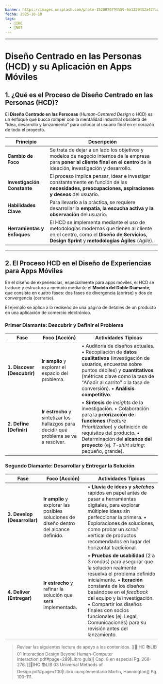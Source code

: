 ```yaml
---
banner: https://images.unsplash.com/photo-1520076794559-6a1229412a42?ixlib=rb-4.1.0&q=85&fm=jpg&crop=entropy&cs=srgb&w=4800
fecha: 2025-10-10
tags:
  - 🎨IHC
  - 📝NOT
---
```

---
# Diseño Centrado en las Personas (HCD) y su Aplicación en Apps Móviles
## 1. ¿Qué es el Proceso de Diseño Centrado en las Personas (HCD)?

El **Diseño Centrado en las Personas** (_Human-Centered Design_ o HCD) es un enfoque que busca romper con la mentalidad industrial obsoleta de "idea, desarrollo y lanzamiento" para colocar al usuario final en el corazón de todo el proyecto.

| Principio                   | Descripción                                                                                                                                                                               |
| --------------------------- | ----------------------------------------------------------------------------------------------------------------------------------------------------------------------------------------- |
| **Cambio de Foco**          | Se trata de dejar a un lado los objetivos y modelos de negocio internos de la empresa para **poner al cliente final en el centro** de la ideación, investigación y desarrollo.            |
| **Investigación Constante** | El proceso implica pensar, idear e investigar constantemente en función de las **necesidades, preocupaciones, aspiraciones y deseos** del usuario.                                        |
| **Habilidades Clave**       | Para llevarlo a la práctica, se requiere desarrollar la **empatía, la escucha activa y la observación** del usuario.                                                                      |
| **Herramientas y Enfoques** | El HCD se implementa mediante el uso de metodologías modernas que tienen al cliente en el centro, como el **Diseño de Servicios**, **Design Sprint** y **metodologías Ágiles** (_Agile_). |

---

## 2. El Proceso HCD en el Diseño de Experiencias para Apps Móviles

En el diseño de experiencias, especialmente para apps móviles, el HCD se traduce y estructura a menudo mediante el **Modelo del Doble Diamante**, que consiste en cuatro fases: dos fases de divergencia (abrirse) y dos de convergencia (cerrarse).

El ejemplo se aplica a la rediseño de una página de detalles de un producto en una aplicación de comercio electrónico.

### Primer Diamante: Descubrir y Definir el Problema

|Fase|Foco (Acción)|Actividades Típicas|
|---|---|---|
|**1. Discover (Descubrir)**|**Ir amplio** y explorar el espacio del problema.|• Auditoría de diseños actuales. • Recopilación de **datos cualitativos** (investigación de usuarios, encuestas sobre puntos débiles) y **cuantitativos** (métricas clave como la tasa de "Añadir al carrito" o la tasa de conversión). • **Análisis competitivo**.|
|**2. Define (Definir)**|**Ir estrecho** y sintetizar los hallazgos para decidir qué problema se va a resolver.|• **Síntesis** de _insights_ de la investigación. • Colaboración para la **priorización de funciones** (_Feature Prioritization_) y definición de requisitos del producto. • Determinación del **alcance del proyecto** (ej. _T-shirt sizing_: pequeño, grande).|

### Segundo Diamante: Desarrollar y Entregar la Solución

|Fase|Foco (Acción)|Actividades Típicas|
|---|---|---|
|**3. Develop (Desarrollar)**|**Ir amplio** y explorar las posibles soluciones de diseño dentro del alcance definido.|• **Lluvia de ideas y _sketches_** rápidos en papel antes de pasar a herramientas digitales, para explorar múltiples ideas sin perfeccionar la primera. • Exploraciones de soluciones, como probar un _scroll_ vertical de productos recomendados en lugar del horizontal tradicional.|
|**4. Deliver (Entregar)**|**Ir estrecho** y refinar la solución que será implementada.|• **Pruebas de usabilidad** (2 a 3 rondas) para asegurar que la solución realmente resuelva el problema definido inicialmente. • **Iteración** constante de los diseños basándose en el _feedback_ del equipo y la investigación. • Compartir los diseños finales con socios funcionales (ej. Legal, Comunicaciones) para su revisión antes del lanzamiento.|

> Revisar las siguientes lectura de apoyo a los contenidos. [[🎨IHC 📚LIB 01 Interaction Design Beyond Human-Computer Interaction.pdf#page=289|Libro guía]] Cap. 8 en especial Pg. 268-276. [[🎨IHC 📚LIB 03 Universal Methods of Design.pdf#page=100|Libro complementario Martin, Hannington]] Pg. 100-111.
